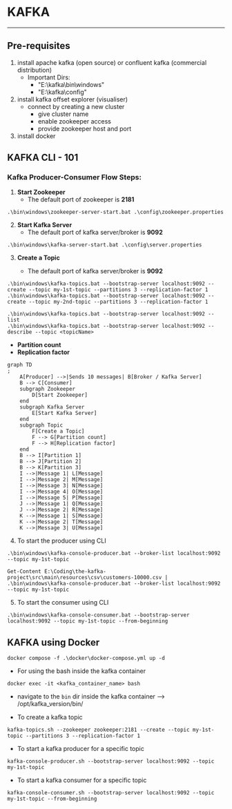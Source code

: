 # KAFKA

---

## Pre-requisites

1. install apache kafka (open source) or confluent kafka (commercial distribution)
    - Important Dirs:
        - "E:\kafka\bin\windows"
        - "E:\kafka\config"
2. install kafka offset explorer (visualiser)
    - connect by creating a new cluster
        - give cluster name
        - enable zookeeper access
        - provide zookeeper host and port
3. install docker

## KAFKA CLI - 101

### Kafka Producer-Consumer Flow Steps:

1. **Start Zookeeper**
    - The default port of zookeeper is **2181**

```shell
.\bin\windows\zookeeper-server-start.bat .\config\zookeeper.properties
```

2. **Start Kafka Server**
    - The default port of kafka server/broker is **9092**

```shell
.\bin\windows\kafka-server-start.bat .\config\server.properties
```

3. **Create a Topic**

    - The default port of kafka server/broker is **9092**

```shell
.\bin\windows\kafka-topics.bat --bootstrap-server localhost:9092 --create --topic my-1st-topic --partitions 3 --replication-factor 1
.\bin\windows\kafka-topics.bat --bootstrap-server localhost:9092 --create --topic my-2nd-topic --partitions 3 --replication-factor 1
```

```shell
.\bin\windows\kafka-topics.bat --bootstrap-server localhost:9092 --list
.\bin\windows\kafka-topics.bat --bootstrap-server localhost:9092 --describe --topic <topicName>
```

- **Partition count**
- **Replication factor**

```mermaid
graph TD
;
    A[Producer] -->|Sends 10 messages| B[Broker / Kafka Server]
    B --> C[Consumer]
    subgraph Zookeeper
        D[Start Zookeeper]
    end
    subgraph Kafka Server
        E[Start Kafka Server]
    end
    subgraph Topic
        F[Create a Topic]
        F --> G[Partition count]
        F --> H[Replication factor]
    end
    B --> I[Partition 1]
    B --> J[Partition 2]
    B --> K[Partition 3]
    I -->|Message 1| L[Message]
    I -->|Message 2| M[Message]
    I -->|Message 3| N[Message]
    I -->|Message 4| O[Message]
    I -->|Message 5| P[Message]
    J -->|Message 1| Q[Message]
    J -->|Message 2| R[Message]
    K -->|Message 1| S[Message]
    K -->|Message 2| T[Message]
    K -->|Message 3| U[Message]
```

4. To start the producer using CLI

```shell
.\bin\windows\kafka-console-producer.bat --broker-list localhost:9092 --topic my-1st-topic
```

```shell
Get-Content E:\Coding\the-kafka-project\src\main\resources\csv\customers-10000.csv | .\bin\windows\kafka-console-producer.bat --broker-list localhost:9092 --topic my-1st-topic
```

5. To start the consumer using CLI

```shell
.\bin\windows\kafka-console-consumer.bat --bootstrap-server localhost:9092 --topic my-1st-topic --from-beginning
```

## KAFKA using Docker

```shell
docker compose -f .\docker\docker-compose.yml up -d
```

- For using the bash inside the kafka container
```shell
docker exec -it <kafka_container_name> bash
```

- navigate to the `bin` dir inside the kafka container --> /opt/kafka_version/bin/
  
- To create a kafka topic
```shell
kafka-topics.sh --zookeeper zookeeper:2181 --create --topic my-1st-topic --partitions 3 --replication-factor 1
```

- To start a kafka producer for a specific topic
```shell
kafka-console-producer.sh --bootstrap-server localhost:9092 --topic my-1st-topic
```

- To start a kafka consumer for a specific topic
```shell
kafka-console-consumer.sh --bootstrap-server localhost:9092 --topic my-1st-topic --from-beginning
```
